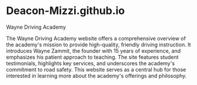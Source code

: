 # Deacon-Mizzi.github.io
 Wayne Driving Academy

The Wayne Driving Academy website offers a comprehensive overview of the academy's mission to provide high-quality, friendly driving instruction. It introduces Wayne Zammit, the founder with 15 years of experience, and emphasizes his patient approach to teaching. The site features student testimonials, highlights key services, and underscores the academy's commitment to road safety. This website serves as a central hub for those interested in learning more about the academy's offerings and philosophy.
